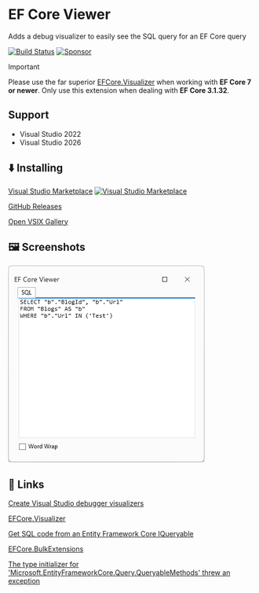 ﻿# EF Core Viewer
Adds a debug visualizer to easily see the SQL query for an EF Core query

[![Build Status](https://github.com/sboulema/EFCoreViewer/actions/workflows/workflow.yml/badge.svg)](https://github.com/sboulema/EFCoreViewer/actions/workflows/workflow.yml)
[![Sponsor](https://img.shields.io/badge/-Sponsor-fafbfc?logo=GitHub%20Sponsors)](https://github.com/sponsors/sboulema)

> [!IMPORTANT]  
> Please use the far superior [EFCore.Visualizer](https://marketplace.visualstudio.com/items?itemName=GiorgiDalakishvili.EFCoreVisualizer) when working with **EF Core 7 or newer**. Only use this extension when dealing with **EF Core 3.1.32**.

## Support
- Visual Studio 2022
- Visual Studio 2026

## ⬇️ Installing
[Visual Studio Marketplace](https://marketplace.visualstudio.com/items?itemName=SamirBoulema.EFCoreViewer) [![Visual Studio Marketplace](https://img.shields.io/vscode-marketplace/v/SamirBoulema.EFCoreViewer.svg?style=flat)](https://marketplace.visualstudio.com/items?itemName=SamirBoulema.EFCoreViewer)

[GitHub Releases](https://github.com/sboulema/EFCoreViewer/releases)

[Open VSIX Gallery](https://www.vsixgallery.com/extension/EFCoreViewer.b40a35c6-e71a-491e-b686-acabe4727c56)

## 🖼️ Screenshots
[![Screenshot](https://raw.githubusercontent.com/sboulema/EFCoreViewer/main/art/Screenshot.png)](https://raw.githubusercontent.com/sboulema/MjmlVisualizer/main/art/Screenshot.png)

## 🔗 Links
[Create Visual Studio debugger visualizers](https://learn.microsoft.com/en-us/visualstudio/extensibility/visualstudio.extensibility/debugger-visualizer/debugger-visualizers?view=visualstudio)

[EFCore.Visualizer](https://github.com/Giorgi/EFCore.Visualizer)

[Get SQL code from an Entity Framework Core IQueryable<T>](https://stackoverflow.com/questions/37527783/get-sql-code-from-an-entity-framework-core-iqueryablet)

[EFCore.BulkExtensions](https://github.com/borisdj/EFCore.BulkExtensions)

[The type initializer for 'Microsoft.EntityFrameworkCore.Query.QueryableMethods' threw an exception](https://stackoverflow.com/questions/69709882/the-type-initializer-for-microsoft-entityframeworkcore-query-queryablemethods)